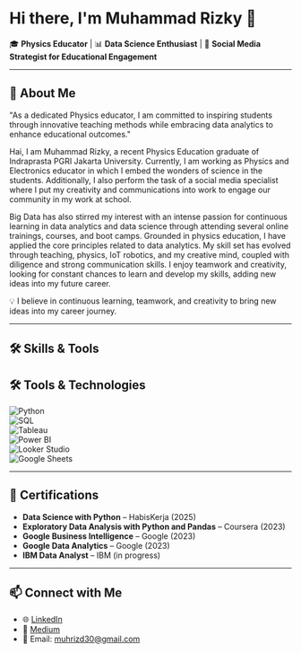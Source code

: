 # Hi there, I'm Muhammad Rizky 👋  

🎓 **Physics Educator** | 📊 **Data Science Enthusiast** | 🎯 **Social Media Strategist for Educational Engagement**

---

## 🚀 About Me  
"As a dedicated Physics educator, I am committed to inspiring students through innovative teaching methods while embracing data analytics to enhance educational outcomes."

Hai, I am Muhammad Rizky, a recent Physics Education graduate of Indraprasta PGRI Jakarta University. Currently, I am working as Physics and Electronics educator in which I embed the wonders of science in the students. Additionally, I also perform the task of a social media specialist where I put my creativity and communications into work to engage our community in my work at school.

Big Data has also stirred my interest with an intense passion for continuous learning in data analytics and data science through attending several online trainings, courses, and boot camps. Grounded in physics education, I have applied the core principles related to data analytics. My skill set has evolved through teaching, physics, IoT robotics, and my creative mind, coupled with diligence and strong communication skills. I enjoy teamwork and creativity, looking for constant chances to learn and develop my skills, adding new ideas into my future career.

💡 I believe in continuous learning, teamwork, and creativity to bring new ideas into my career journey.  

---

## 🛠️ Skills & Tools  

## 🛠️ Tools & Technologies  

![Python](https://img.shields.io/badge/Python-3776AB?style=for-the-badge&logo=python&logoColor=white)  
![SQL](https://img.shields.io/badge/SQL-336791?style=for-the-badge&logo=postgresql&logoColor=white)  
![Tableau](https://img.shields.io/badge/Tableau-E97627?style=for-the-badge&logo=tableau&logoColor=white)  
![Power BI](https://img.shields.io/badge/Power%20BI-F2C811?style=for-the-badge&logo=powerbi&logoColor=black)  
![Looker Studio](https://img.shields.io/badge/Looker%20Studio-4285F4?style=for-the-badge&logo=looker&logoColor=white)  
![Google Sheets](https://img.shields.io/badge/Google%20Sheets-34A853?style=for-the-badge&logo=googlesheets&logoColor=white)

---

## 📜 Certifications  

- **Data Science with Python** – HabisKerja (2025)  
- **Exploratory Data Analysis with Python and Pandas** – Coursera (2023)  
- **Google Business Intelligence** – Google (2023)  
- **Google Data Analytics** – Google (2023)  
- **IBM Data Analyst** – IBM (in progress)  

---


## 📫 Connect with Me  
- 🌐 [LinkedIn](https://www.linkedin.com/in/muhrizd30/)  
- 📝 [Medium](https://medium.com/@muhrizd30)  
- 📧 Email: muhrizd30@gmail.com  
